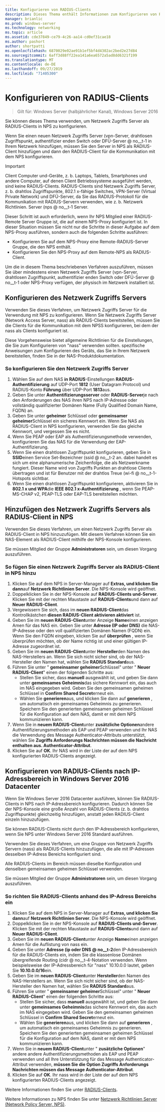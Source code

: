 ```yaml
---
title: Konfigurieren von RADIUS-Clients
description: Dieses Thema enthält Informationen zum Konfigurieren von RADIUS-Clients für den Netzwerk Richtlinien Server unter Windows Server 2016.
manager: brianlic
ms.prod: windows-server
ms.technology: networking
ms.topic: article
ms.assetid: cde37849-ce79-4c26-aa14-cd0ef31cae18
ms.author: pashort
author: shortpatti
ms.openlocfilehash: 6870029e02ae91b1ef5bf4d4302ac2bed2e27d84
ms.sourcegitcommit: 6aff3d88ff22ea141a6ea6572a5ad8dd6321f199
ms.translationtype: MT
ms.contentlocale: de-DE
ms.lasthandoff: 09/27/2019
ms.locfileid: "71405300"
---
```

# <a name="configure-radius-clients"></a>Konfigurieren von RADIUS-Clients

>Gilt für: Windows Server (halbjährlicher Kanal), Windows Server 2016

Sie können dieses Thema verwenden, um Netzwerk Zugriffs Server als RADIUS-Clients in NPS zu konfigurieren.

Wenn Sie einen neuen Netzwerk Zugriffs Server \(vpn-Server, drahtlosen Zugriffspunkt, authentifizier enden Switch oder DFÜ-Server @ no__t-1 in Ihrem Netzwerk hinzufügen, müssen Sie den Server in NPS als RADIUS-Client hinzufügen und dann den RADIUS-Client für die Kommunikation mit dem NPS konfigurieren.

>[!IMPORTANT]
>Client Computer und-Geräte, z. b. Laptops, Tablets, Smartphones und andere Computer, auf denen Client Betriebssysteme ausgeführt werden, sind keine RADIUS-Clients. RADIUS-Clients sind Netzwerk Zugriffs Server, z. b. drahtlos Zugriffspunkte, 802.1 x-fähige Switches, VPN-Server (Virtual Private Network) und DFÜ-Server, da Sie das RADIUS-Protokoll für die Kommunikation mit RADIUS-Servern verwenden, wie z. b. Netzwerk Richtlinien. Server \(nps @ no__t-1 Server.

Dieser Schritt ist auch erforderlich, wenn Ihr NPS Mitglied einer RADIUS-Remote Server Gruppe ist, die auf einem NPS-Proxy konfiguriert ist. In dieser Situation müssen Sie nicht nur die Schritte in dieser Aufgabe auf dem NPS-Proxy ausführen, sondern auch die folgenden Schritte ausführen:

- Konfigurieren Sie auf dem NPS-Proxy eine Remote-RADIUS-Server Gruppe, die den NPS enthält.
- Konfigurieren Sie den NPS-Proxy auf dem Remote-NPS als RADIUS-Client.

Um die in diesem Thema beschriebenen Verfahren auszuführen, müssen Sie über mindestens einen Netzwerk Zugriffs Server \(vpn-Server, drahtlosen Zugriffspunkt, authentifizier enden Switch oder DFÜ-Server @ no__t-1 oder NPS-Proxy verfügen, der physisch im Netzwerk installiert ist.

## <a name="configure-the-network-access-server"></a>Konfigurieren des Netzwerk Zugriffs Servers

Verwenden Sie dieses Verfahren, um Netzwerk Zugriffs Server für die Verwendung mit NPS zu konfigurieren. Wenn Sie Netzwerk Zugriffs Server (Network Access Server, nass) als RADIUS-Clients bereitstellen, müssen Sie die Clients für die Kommunikation mit dem NPSS konfigurieren, bei dem der nass als Clients konfiguriert ist.

Diese Vorgehensweise bietet allgemeine Richtlinien für die Einstellungen, die Sie zum Konfigurieren von "nass" verwenden sollten. spezifische Anweisungen zum Konfigurieren des Geräts, das Sie in Ihrem Netzwerk bereitstellen, finden Sie in der NAS-Produktdokumentation.

### <a name="to-configure-the-network-access-server"></a>So konfigurieren Sie den Netzwerk Zugriffs Server

1. Wählen Sie auf dem NAS **in RADIUS**-Einstellungen **RADIUS-Authentifizierung** auf UDP-Port **1812** (User Datagram Protocol) und RADIUS-Konto **Führung** über UDP-Port **1813**aus.
2. Geben Sie unter **Authentifizierungsserver** oder **RADIUS-Server**je nach den Anforderungen des NAS ihren NPS nach IP-Adresse oder vollständig qualifizierter Domänen Name (Fully Qualified Domain Name, FQDN) an. 
3. Geben Sie unter **geheimer** Schlüssel oder **gemeinsamer geheimer**Schlüssel ein sicheres Kennwort ein. Wenn Sie NAS als RADIUS-Client in NPS konfigurieren, verwenden Sie das gleiche Kennwort, und vergessen Sie es nicht.
4. Wenn Sie PEAP oder EAP als Authentifizierungsmethode verwenden, konfigurieren Sie das NAS für die Verwendung der EAP-Authentifizierung.
5. Wenn Sie einen drahtlosen Zugriffspunkt konfigurieren, geben Sie in **SSID**einen Service Set-Bezeichner \(ssid @ no__t-2 an. dabei handelt es sich um eine alphanumerische Zeichenfolge, die als Netzwerkname fungiert. Dieser Name wird von Zugriffs Punkten an drahtlose Clients übertragen und ist für Benutzer mit der drahtlos Treue \(wi-fi @ no__t-1-Hotspots sichtbar.
6. Wenn Sie einen drahtlosen Zugriffspunkt konfigurieren, aktivieren Sie in **802.1 x und WPA**die **IEEE 802.1 x-Authentifizierung** , wenn Sie PEAP-MS-CHAP v2, PEAP-TLS oder EAP-TLS bereitstellen möchten.

## <a name="add-the-network-access-server-as-a-radius-client-in-nps"></a>Hinzufügen des Netzwerk Zugriffs Servers als RADIUS-Client in NPS

Verwenden Sie dieses Verfahren, um einen Netzwerk Zugriffs Server als RADIUS-Client in NPS hinzuzufügen. Mit diesem Verfahren können Sie ein NAS-Element als RADIUS-Client mithilfe der NPS-Konsole konfigurieren.

Sie müssen Mitglied der Gruppe **Administratoren** sein, um diesen Vorgang auszuführen.

### <a name="to-add-a-network-access-server-as-a-radius-client-in-nps"></a>So fügen Sie einen Netzwerk Zugriffs Server als RADIUS-Client in NPS hinzu

1. Klicken Sie auf dem NPS in Server-Manager auf **Extras, und klicken Sie dann**auf **Netzwerk Richtlinien Server**. Die NPS-Konsole wird geöffnet.
2. Doppelklicken Sie in der NPS-Konsole auf **RADIUS-Clients und-Server**. Klicken Sie mit der rechten Maustaste auf **RADIUS-Clients**und dann auf **Neuer RADIUS-Client**. 
3. Vergewissern Sie sich, dass im **neuen RADIUS-Client**das Kontrollkästchen **diesen RADIUS-Client aktivieren aktiviert** ist.
4. Geben Sie im **neuen RADIUS-Client**unter Anzeige **Name**einen anzeigen Amen für das NAS ein. Geben Sie unter **Adresse (IP oder DNS)** die NAS-IP-Adresse oder den voll qualifizierten Domänen Namen (FQDN) ein. Wenn Sie den FQDN eingeben, klicken Sie auf **überprüfen** , wenn Sie überprüfen möchten, ob der Name richtig ist und einer gültigen IP-Adresse zugeordnet ist. 
5. Geben Sie im **neuen RADIUS-Client**unter **Hersteller**den Namen des NAS-Herstellers an. Wenn Sie sich nicht sicher sind, ob der NAS-Hersteller den Namen hat, wählen Sie **RADIUS Standard**aus.
6. Führen Sie unter " **gemeinsamer geheimer**Schlüssel" unter " **Neuer RADIUS-Client**" einen der folgenden Schritte aus:
    - Stellen Sie sicher, dass **manuell** ausgewählt ist, und geben Sie dann unter **gemeinsames Geheimnis**das sichere Kennwort ein, das auch im NAS eingegeben wird. Geben Sie den gemeinsamen geheimen Schlüssel in **Confirm Shared Secret**erneut ein.
    - Wählen Sie **generieren**aus, und klicken Sie dann auf **generieren** , um automatisch ein gemeinsames Geheimnis zu generieren. Speichern Sie den generierten gemeinsamen geheimen Schlüssel für die Konfiguration auf dem NAS, damit er mit dem NPS kommunizieren kann.
7. Wenn Sie in **neuem RADIUS-Client**unter **zusätzliche Optionen**andere Authentifizierungsmethoden als EAP und PEAP verwenden und Ihr NAS die Verwendung des Message Authenticator-Attributs unterstützt, wählen Sie **Zugriffs Anforderungs Nachrichten müssen die Nachricht enthalten aus. Authenticator-Attribut**.
8. Klicken Sie auf **OK**. Ihr NAS wird in der Liste der auf dem NPS konfigurierten RADIUS-Clients angezeigt.

## <a name="configure-radius-clients-by-ip-address-range-in-windows-server-2016-datacenter"></a>Konfigurieren von RADIUS-Clients nach IP-Adressbereich in Windows Server 2016 Datacenter

Wenn Sie Windows Server 2016 Datacenter ausführen, können Sie RADIUS-Clients in NPS nach IP-Adressbereich konfigurieren. Dadurch können Sie der NPS-Konsole eine große Anzahl von RADIUS-Clients (z. b. drahtlos Zugriffspunkte) gleichzeitig hinzufügen, anstatt jeden RADIUS-Client einzeln hinzuzufügen.

Sie können RADIUS-Clients nicht durch den IP-Adressbereich konfigurieren, wenn Sie NPS unter Windows Server 2016 Standard ausführen.

Verwenden Sie dieses Verfahren, um eine Gruppe von Netzwerk Zugriffs Servern (nass) als RADIUS-Clients hinzuzufügen, die alle mit IP-Adressen desselben IP-Adress Bereichs konfiguriert sind.

Alle RADIUS-Clients im Bereich müssen dieselbe Konfiguration und denselben gemeinsamen geheimen Schlüssel verwenden.

Sie müssen Mitglied der Gruppe **Administratoren** sein, um diesen Vorgang auszuführen.

### <a name="to-set-up-radius-clients-by-ip-address-range"></a>So richten Sie RADIUS-Clients anhand des IP-Adress Bereichs ein

1. Klicken Sie auf dem NPS in Server-Manager auf **Extras, und klicken Sie dann**auf **Netzwerk Richtlinien Server**. Die NPS-Konsole wird geöffnet.
2. Doppelklicken Sie in der NPS-Konsole auf **RADIUS-Clients und-Server**. Klicken Sie mit der rechten Maustaste auf **RADIUS-Clients**und dann auf **Neuer RADIUS-Client**.
3. Geben Sie im **neuen RADIUS-Client**unter Anzeige **Name**einen anzeigen Amen für die Auflistung von nass ein.
4. Geben Sie unter **Adresse \(ip oder DNS @ no__t-2**den IP-Adressbereich für die RADIUS-Clients ein, indem Sie die klassenlose Domänen übergreifende Routing \(cidr @ no__t-4-Notation verwenden. Wenn beispielsweise der IP-Adressbereich für "nass" 10.10.0.0 lautet, geben Sie **10.10.0.0/16**ein.
5. Geben Sie im **neuen RADIUS-Client**unter **Hersteller**den Namen des NAS-Herstellers an. Wenn Sie sich nicht sicher sind, ob der NAS-Hersteller den Namen hat, wählen Sie **RADIUS Standard**aus.
6. Führen Sie unter " **gemeinsamer geheimer**Schlüssel" unter " **Neuer RADIUS-Client**" einen der folgenden Schritte aus:
    - Stellen Sie sicher, dass **manuell** ausgewählt ist, und geben Sie dann unter **gemeinsames Geheimnis**das sichere Kennwort ein, das auch im NAS eingegeben wird. Geben Sie den gemeinsamen geheimen Schlüssel in **Confirm Shared Secret**erneut ein.
    - Wählen Sie **generieren**aus, und klicken Sie dann auf **generieren** , um automatisch ein gemeinsames Geheimnis zu generieren. Speichern Sie den generierten gemeinsamen geheimen Schlüssel für die Konfiguration auf dem NAS, damit er mit dem NPS kommunizieren kann.
7. Wenn Sie in **neuem RADIUS-Client**unter " **zusätzliche Optionen**" andere andere Authentifizierungsmethoden als EAP und PEAP verwenden und all Ihre Unterstützung für das Message Authenticator-Attribut verwenden, **müssen Sie die Option Zugriffs Anforderungs Nachrichten müssen das Message Authenticator-Attribut**.
8. Klicken Sie auf **OK**. Ihr nass wird in der Liste der auf dem NPS konfigurierten RADIUS-Clients angezeigt.

Weitere Informationen finden Sie unter [RADIUS-Clients](nps-radius-clients.md).

Weitere Informationen zu NPS finden Sie unter [Netzwerk Richtlinien Server (Network Policy Server, NPS)](nps-top.md).